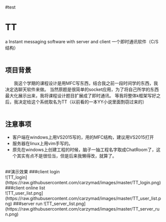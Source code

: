 #test

# TT
a Instant messaging software with server and client 一个即时通讯软件（C/S结构）
<br /><br />
## 项目背景
&emsp;&emsp;我这个学期的课程设计是用MFC写东西，结合我之前一段时间学的东西，我决定选聊天软件来做。
当然原题是很简单的socket应用，为了将自己所学的东西最大化展示出来，我将课程设计题目扩展成了即时通讯。
等我将整体k框架写好之后，我决定给这个系统取名为TT（以前看的一本YY小说里面剽窃过来的）
<br /><br />
## 注意事项
- 客户端在windows上用VS2015写的，用的MFC结构，建议用VS2015打开
- 服务器在linux上用vim手写的。
- 原先在windows上创建工程的时候，脑子一抽工程名字取成ChatRoom了，这个其实有点不是很恰当，但是后来我懒得改，就算了。

<br />
##演示效果
###client login <br />
![TT_login](https://raw.githubusercontent.com/carzymad/images/master/TT_login.png)
###client online list<br />
![TT_user_list.png](https://raw.githubusercontent.com/carzymad/images/master/TT_user_list.png)
###server run
![TT_server_list.png](https://raw.githubusercontent.com/carzymad/images/master/TT_server_run.png)

